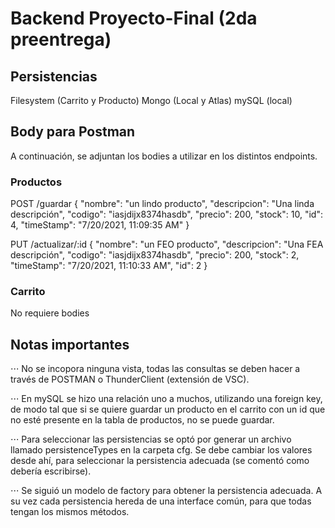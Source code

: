 # Backend Proyecto-Final (2da preentrega)

## Persistencias
Filesystem (Carrito y Producto)
Mongo (Local y Atlas)
mySQL (local)

## Body para Postman
A continuación, se adjuntan los bodies a utilizar en los distintos endpoints.

### Productos
POST /guardar
{
  "nombre": "un lindo producto",
  "descripcion": "Una linda descripción",
  "codigo": "iasjdijx8374hasdb",
  "precio": 200,
  "stock": 10,
  "id": 4,
  "timeStamp": "7/20/2021, 11:09:35 AM"
}

PUT /actualizar/:id
{
  "nombre": "un FEO producto",
  "descripcion": "Una FEA descripción",
  "codigo": "iasjdijx8374hasdb",
  "precio": 200,
  "stock": 2,
  "timeStamp": "7/20/2021, 11:10:33 AM",
  "id": 2
}

### Carrito
No requiere bodies

## Notas importantes
⋅⋅⋅ No se incopora ninguna vista, todas las consultas se deben hacer a través de POSTMAN o ThunderClient (extensión de VSC).

⋅⋅⋅ En mySQL se hizo una relación uno a muchos, utilizando una foreign key, de modo tal que si se quiere guardar un producto en el carrito con un id que no esté presente en la tabla de productos, no se puede guardar.

⋅⋅⋅ Para seleccionar las persistencias se optó por generar un archivo llamado persistenceTypes en la carpeta cfg. Se debe cambiar los valores desde ahí, para seleccionar la persistencia adecuada (se comentó como debería escribirse).

⋅⋅⋅ Se siguió un modelo de factory para obtener la persistencia adecuada. A su vez cada persistencia hereda de una interface común, para que todas tengan los mismos métodos.
